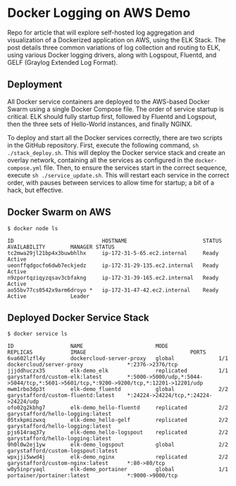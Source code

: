 # Docker Logging on AWS Demo

Repo for article that will explore self-hosted log aggregation and visualization of a Dockerized application on AWS, using the ELK Stack. The post details three common variations of log collection and routing to ELK, using various Docker logging drivers, along with Logspout, Fluentd, and GELF (Graylog Extended Log Format).

## Deployment

All Docker service containers are deployed to the AWS-based Docker Swarm using a single Docker Compose file. The order of service startup is critical. ELK should fully startup first, followed by Fluentd and Logspout, then the three sets of Hello-World instances, and finally NGINX.

To deploy and start all the Docker services correctly, there are two scripts in the GitHub repository. First, execute the following command, `sh ./stack_deploy.sh`. This will deploy the Docker service stack and create an overlay network, containing all the services as configured in the `docker-compose.yml` file. Then, to ensure the services start in the correct sequence, execute `sh ./service_update.sh`. This will restart each service in the correct order, with pauses between services to allow time for startup; a bit of a hack, but effective.

## Docker Swarm on AWS
```text
$ docker node ls

ID                            HOSTNAME                        STATUS              AVAILABILITY        MANAGER STATUS
tc2mwa29jl21bp4x3buwbhlhx     ip-172-31-5-65.ec2.internal     Ready               Active
ueonffqdgocfo6dwb7eckjedz     ip-172-31-29-135.ec2.internal   Ready               Active
n9zportqziqyzqsav3cbfakng     ip-172-31-39-165.ec2.internal   Ready               Active
ao55bv77cs0542x9arm6droyo *   ip-172-31-47-42.ec2.internal    Ready               Active              Leader
```

## Deployed Docker Service Stack
```text
$ docker service ls

ID                  NAME                       MODE                REPLICAS            IMAGE                                 PORTS
6va602lzfl4y        dockercloud-server-proxy   global              1/1                 dockercloud/server-proxy              *:2376->2376/tcp
jjjddhuczx35        elk-demo_elk               replicated          1/1                 garystafford/custom-elk:latest        *:5000->5000/udp,*:5044->5044/tcp,*:5601->5601/tcp,*:9200->9200/tcp,*:12201->12201/udp
mwm1rbo3dp3t        elk-demo_fluentd           global              2/2                 garystafford/custom-fluentd:latest    *:24224->24224/tcp,*:24224->24224/udp
ofo02g2kbhg7        elk-demo_hello-fluentd     replicated          2/2                 garystafford/hello-logging:latest
05txkpmizwxq        elk-demo_hello-gelf        replicated          2/2                 garystafford/hello-logging:latest
pjs614raq37y        elk-demo_hello-logspout    replicated          2/2                 garystafford/hello-logging:latest
9h0l0w2ej1yw        elk-demo_logspout          global              2/2                 garystafford/custom-logspout:latest
wpxjji5wwd4j        elk-demo_nginx             replicated          2/2                 garystafford/custom-nginx:latest      *:80->80/tcp
w0y5inpryaql        elk-demo_portainer         global              1/1                 portainer/portainer:latest            *:9000->9000/tcp
```
